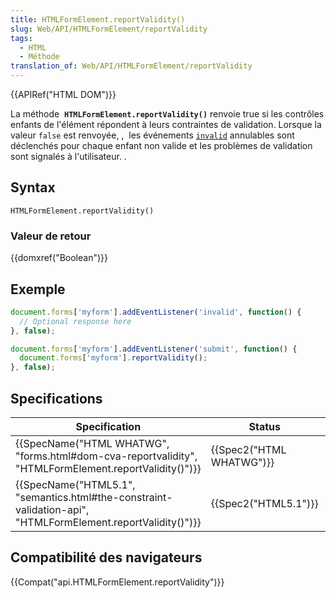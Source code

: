 ```yaml
---
title: HTMLFormElement.reportValidity()
slug: Web/API/HTMLFormElement/reportValidity
tags:
  - HTML
  - Méthode
translation_of: Web/API/HTMLFormElement/reportValidity
---
```

{{APIRef("HTML DOM")}}

La méthode  **`HTMLFormElement.reportValidity()`** renvoie true si les contrôles enfants de l'élément répondent à leurs contraintes de validation. Lorsque la valeur `false` est renvoyée, ,  les événements [`invalid`](/en-US/docs/Web/Events/invalid) annulables sont déclenchés pour chaque enfant non valide et les problèmes de validation sont signalés à l'utilisateur. .

## Syntax

    HTMLFormElement.reportValidity()

### Valeur de retour

{{domxref("Boolean")}}

## Exemple

```js
document.forms['myform'].addEventListener('invalid', function() {
  // Optional response here
}, false);

document.forms['myform'].addEventListener('submit', function() {
  document.forms['myform'].reportValidity();
}, false);
```

## Specifications

| Specification                                                                                                                                    | Status                           | Commentaire         |
| ------------------------------------------------------------------------------------------------------------------------------------------------ | -------------------------------- | ------------------- |
| {{SpecName("HTML WHATWG", "forms.html#dom-cva-reportvalidity", "HTMLFormElement.reportValidity()")}}             | {{Spec2("HTML WHATWG")}} |                     |
| {{SpecName("HTML5.1", "semantics.html#the-constraint-validation-api", "HTMLFormElement.reportValidity()")}} | {{Spec2("HTML5.1")}}     | Définition initiale |

## Compatibilité des navigateurs

{{Compat("api.HTMLFormElement.reportValidity")}}
